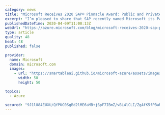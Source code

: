 ```yaml
---
category: news
title: "Microsoft Receives 2020 SAP® Pinnacle Award: Public and Private Cloud Provider Partner of the Year"
excerpt: "I’m pleased to share that SAP recently named Microsoft its Partner of the Year for the 2020 SAP® Pinnacle Award category of Public and Private Cloud Provider. SAP presents these awards annually to the top partners that have excelled in developing and growing their partnership with SAP and helping customers"
publishedDateTime: 2020-04-09T11:00:13Z
webUrl: "https://azure.microsoft.com/blog/microsoft-receives-2020-sap-pinnacle-award-public-and-private-cloud-provider-partner-of-the-year/"
type: article
quality: 48
heat: 48
published: false

provider:
  name: Microsoft
  domain: microsoft.com
  images:
    - url: "https://smartableai.github.io/microsoft-azure/assets/images/organizations/microsoft.com-50x50.jpg"
      width: 50
      height: 50

topics:
  - Azure

secured: "9J1lU84EUXU/QYPUC0SgBd2lME6aMB+jSpF7IBmZ/vBL4lCLI/ZgAfK5fPBaMwAUWaYszMlaDgo44DhNaRKNLlLZ2fED02qwrUZEO4g++0HsjlN+hB90Xu1NYrN3Fg3Gzvx6CjXxm5NnW/iMPbRZL7jFask41e82kxx4r3pY6IS+UkJW2SGMV/jHSpApWfUb23y9UTB/Ys9TDm/oTkpzS56g4PrxR95Fg/7HogqAHBg2mWOQmH6XeLRtJWzWsAKlD49AL8u+h5TmDUoPFScNBTSa4ohnA39k5ikBtsl1xrCAjmvnDU69x1UY7GM6IRKnjwIRiA7egkKD17Uy8qrJdg==;YjXeWxcFL7CPF8YSZmFJxg=="
---
```


